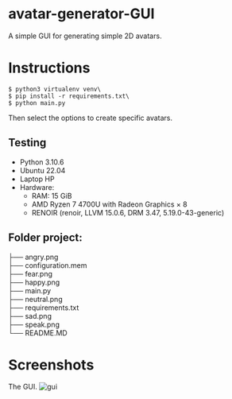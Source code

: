 # avatar-generator-GUI

A simple GUI for generating simple 2D avatars.

# Instructions

    $ python3 virtualenv venv\
    $ pip install -r requirements.txt\
    $ python main.py


Then select the options to create specific avatars.

## Testing

- Python 3.10.6
- Ubuntu 22.04
- Laptop HP 
- Hardware:
  - RAM: 15 GiB
  - AMD Ryzen 7 4700U with Radeon Graphics × 8 
  - RENOIR (renoir, LLVM 15.0.6, DRM 3.47, 5.19.0-43-generic)

## Folder project:

├── angry.png\
├── configuration.mem\
├── fear.png\
├── happy.png\
├── main.py\
├── neutral.png\
├── requirements.txt\
├── sad.png\
├── speak.png\
└── README.MD

# Screenshots

The GUI.
![gui](https://github.com/marcobaturan/avatar-generator-GUI/assets/7045377/be017316-4bba-4030-acf7-c84e9745b26c)

